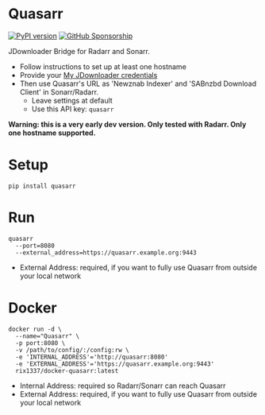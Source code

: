 # Quasarr

[![PyPI version](https://badge.fury.io/py/quasarr.svg)](https://badge.fury.io/py/quasarr)
[![GitHub Sponsorship](https://img.shields.io/badge/support-me-red.svg)](https://github.com/users/rix1337/sponsorship)

JDownloader Bridge for Radarr and Sonarr.

* Follow instructions to set up at least one hostname
* Provide your [My JDownloader credentials](https://my.jdownloader.org)
* Then use Quasarr's URL as 'Newznab Indexer' and 'SABnzbd Download Client' in Sonarr/Radarr.
    * Leave settings at default
    * Use this API key: `quasarr`

**Warning: this is a very early dev version. Only tested with Radarr. Only one hostname supported.**

# Setup

`pip install quasarr`

# Run

```
quasarr
  --port=8080
  --external_address=https://quasarr.example.org:9443
  ```

* External Address: required, if you want to fully use Quasarr from outside your local network

# Docker

```
docker run -d \
  --name="Quasarr" \
  -p port:8080 \
  -v /path/to/config/:/config:rw \
  -e 'INTERNAL_ADDRESS'='http://quasarr:8080'
  -e 'EXTERNAL_ADDRESS'='https://quasarr.example.org:9443'
  rix1337/docker-quasarr:latest
  ```

* Internal Address: required so Radarr/Sonarr can reach Quasarr
* External Address: required, if you want to fully use Quasarr from outside your local network
